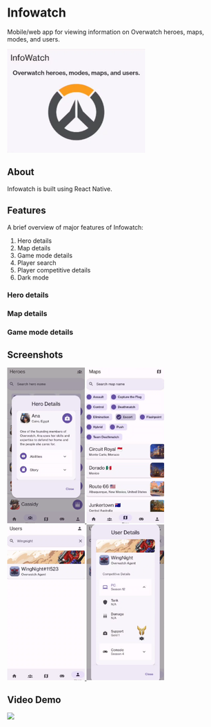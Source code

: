 # Infowatch

Mobile/web app for viewing information on Overwatch heroes, maps, modes, and users.

<img src="./media/screenshot1.png" height=240px>

## About

Infowatch is built using React Native.

## Features

A brief overview of major features of Infowatch:

1. Hero details
2. Map details
3. Game mode details
4. Player search
5. Player competitive details
6. Dark mode

### Hero details

### Map details

### Game mode details

## Screenshots

<a href="">
    <img src="./media/screenshot2.png" height=360px>
</a>
<a href="">
    <img src="./media/screenshot3.png" height=360px>
</a>
<a href="">
    <img src="./media/screenshot4.png" height=360px>
</a>
<a href="">
    <img src="./media/screenshot5.png" height=360px>
</a>

## Video Demo

<img src="./media/video.gif" height=480px>
<!-- <video width="270" height="540" controls>
  <source src="https://github.com/ThaiDuongVu/infowatch/raw/refs/heads/main/media/video.mp4" type="video/mp4">
</video> -->
<!-- <iframe src="https://drive.google.com/file/d/1ESJuyyGHkHCW_TDi_V_7zhWMJPRmYQub/preview" width="640" height="480" allow="autoplay"></iframe> -->
